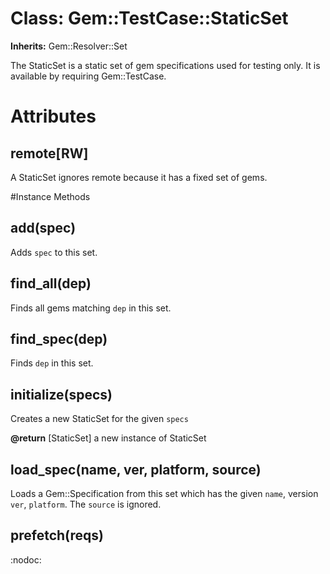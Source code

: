# Class: Gem::TestCase::StaticSet
**Inherits:** Gem::Resolver::Set
    

The StaticSet is a static set of gem specifications used for testing only. It
is available by requiring Gem::TestCase.


# Attributes
## remote[RW] [](#attribute-i-remote)
A StaticSet ignores remote because it has a fixed set of gems.


#Instance Methods
## add(spec) [](#method-i-add)
Adds `spec` to this set.

## find_all(dep) [](#method-i-find_all)
Finds all gems matching `dep` in this set.

## find_spec(dep) [](#method-i-find_spec)
Finds `dep` in this set.

## initialize(specs) [](#method-i-initialize)
Creates a new StaticSet for the given `specs`

**@return** [StaticSet] a new instance of StaticSet

## load_spec(name, ver, platform, source) [](#method-i-load_spec)
Loads a Gem::Specification from this set which has the given `name`, version
`ver`, `platform`.  The `source` is ignored.

## prefetch(reqs) [](#method-i-prefetch)
:nodoc:

